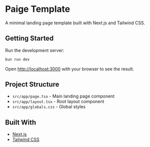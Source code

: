 # Paige Template

A minimal landing page template built with Next.js and Tailwind CSS.

## Getting Started

Run the development server:

```bash
bun run dev
```

Open [http://localhost:3000](http://localhost:3000) with your browser to see the result.

## Project Structure

- `src/app/page.tsx` - Main landing page component
- `src/app/layout.tsx` - Root layout component
- `src/app/globals.css` - Global styles

## Built With

- [Next.js](https://nextjs.org)
- [Tailwind CSS](https://tailwindcss.com)
